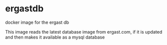 # ergastdb
docker image for the ergast db

This image reads the latest database image from ergast.com, if it is updated and then makes it available as a mysql database
